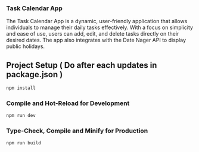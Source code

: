 ### Task Calendar App

The Task Calendar App is a dynamic, user-friendly application that allows individuals to manage their daily tasks effectively. With a focus on simplicity and ease of use, users can add, edit, and delete tasks directly on their desired dates. The app also integrates with the Date Nager API to display public holidays.

## Project Setup ( Do after each updates in package.json )

```sh
npm install
```

### Compile and Hot-Reload for Development

```sh
npm run dev
```

### Type-Check, Compile and Minify for Production

```sh
npm run build
```

